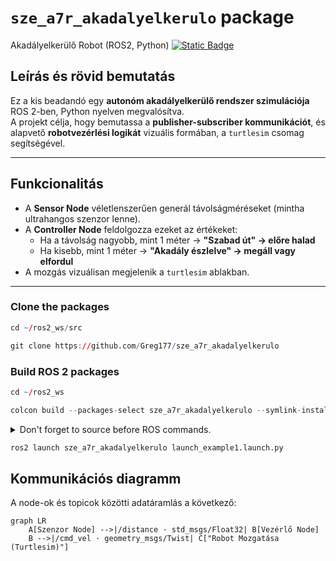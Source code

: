 # `sze_a7r_akadalyelkerulo` package
Akadályelkerülő Robot (ROS2, Python)  [![Static Badge](https://img.shields.io/badge/ROS_2-Humble-34aec5)](https://docs.ros.org/en/humble/)
## Leírás és rövid bemutatás

Ez a kis beadandó egy **autonóm akadályelkerülő rendszer szimulációja** ROS 2-ben, Python nyelven megvalósítva.  
A projekt célja, hogy bemutassa a **publisher-subscriber kommunikációt**, és alapvető **robotvezérlési logikát** vizuális formában, a `turtlesim` csomag segítségével.

---

## Funkcionalitás

- A **Sensor Node** véletlenszerűen generál távolságméréseket (mintha ultrahangos szenzor lenne).
- A **Controller Node** feldolgozza ezeket az értékeket:
  - Ha a távolság nagyobb, mint 1 méter → **"Szabad út" → előre halad**
  - Ha kisebb, mint 1 méter → **"Akadály észlelve" → megáll vagy elfordul**
- A mozgás vizuálisan megjelenik a `turtlesim` ablakban.

---

### Clone the packages
``` r
cd ~/ros2_ws/src
```
``` r
git clone https://github.com/Greg177/sze_a7r_akadalyelkerulo
```

### Build ROS 2 packages
``` r
cd ~/ros2_ws
```
``` r
colcon build --packages-select sze_a7r_akadalyelkerulo --symlink-install
```

<details>
<summary> Don't forget to source before ROS commands.</summary>

``` bash
source /opt/ros/humble/setup.bash
source ~/ros2_ws/install/setup.bash
```
</details>

``` r
ros2 launch sze_a7r_akadalyelkerulo launch_example1.launch.py
```

## Kommunikációs diagramm

A node-ok és topicok közötti adatáramlás a következő:

```mermaid
graph LR
    A[Szenzor Node] -->|/distance · std_msgs/Float32| B[Vezérlő Node]
    B -->|/cmd_vel · geometry_msgs/Twist| C["Robot Mozgatása (Turtlesim)"]